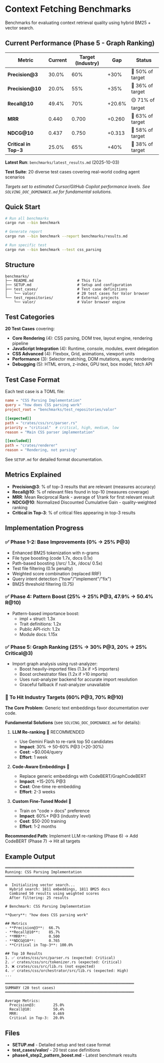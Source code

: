 # Context Fetching Benchmarks

Benchmarks for evaluating context retrieval quality using hybrid BM25 + vector search.

## Current Performance (Phase 5 - Graph Ranking)

| Metric | Current | Target (Industry) | Gap | Status |
|--------|---------|------------------|-----|--------|
| **Precision@3** | 30.0% | 60% | +30% | 🔴 50% of target |
| **Precision@10** | 20.0% | 55% | +35% | 🔴 36% of target |
| **Recall@10** | 49.4% | 70% | +20.6% | 🟡 71% of target |
| **MRR** | 0.440 | 0.700 | +0.260 | 🔴 63% of target |
| **NDCG@10** | 0.437 | 0.750 | +0.313 | 🔴 58% of target |
| **Critical in Top-3** | 25.0% | 65% | +40% | 🔴 38% of target |

**Latest Run**: `benchmarks/latest_results.md` (2025-10-03)

**Test Suite**: 20 diverse test cases covering real-world coding agent scenarios

*Targets set to estimated Cursor/GitHub Copilot performance levels. See `SOLVING_DOC_DOMINANCE.md` for fundamental solutions.*

## Quick Start

```bash
# Run all benchmarks
cargo run --bin benchmark

# Generate report
cargo run --bin benchmark --report benchmarks/results.md

# Run specific test
cargo run --bin benchmark --test css_parsing
```

## Structure

```
benchmarks/
├── README.md                    # This file
├── SETUP.md                     # Setup and configuration
├── test_cases/                  # Test case definitions
│   └── valor/                   # 20 test cases for Valor browser
└── test_repositories/           # External projects
    └── valor/                   # Valor browser engine
```

## Test Categories

**20 Test Cases** covering:
- **Core Rendering** (4): CSS parsing, DOM tree, layout engine, rendering pipeline
- **JavaScript Integration** (4): Runtime, console, modules, event delegation
- **CSS Advanced** (4): Flexbox, Grid, animations, viewport units
- **Performance** (3): Selector matching, DOM mutations, async rendering
- **Debugging** (5): HTML errors, z-index, GPU text, box model, fetch API

## Test Case Format

Each test case is a TOML file:

```toml
name = "CSS Parsing Implementation"
query = "how does CSS parsing work"
project_root = "benchmarks/test_repositories/valor"

[[expected]]
path = "crates/css/src/parser.rs"
priority = "critical"  # critical, high, medium, low
reason = "Main CSS parser implementation"

[[excluded]]
path = "crates/renderer"
reason = "Rendering, not parsing"
```

See `SETUP.md` for detailed format documentation.

## Metrics Explained

- **Precision@3**: % of top-3 results that are relevant (measures accuracy)
- **Recall@10**: % of relevant files found in top-10 (measures coverage)
- **MRR**: Mean Reciprocal Rank - average of 1/rank for first relevant result
- **NDCG@10**: Normalized Discounted Cumulative Gain - quality-weighted ranking
- **Critical in Top-3**: % of critical files appearing in top-3 results

## Implementation Progress

### ✅ Phase 1-2: Base Improvements (0% → 25% P@3)
- Enhanced BM25 tokenization with n-grams
- File type boosting (code 1.7x, docs 0.1x)
- Path-based boosting (/src/ 1.3x, /docs/ 0.5x)
- Test file filtering (0.1x penalty)
- Weighted score combination (replaced RRF)
- Query intent detection ("how"/"implement"/"fix")
- BM25 threshold filtering (0.75)

### ✅ Phase 4: Pattern Boost (25% → 25% P@3, 47.9% → 50.4% R@10)
- Pattern-based importance boost:
  - impl + struct: 1.3x
  - Trait definitions: 1.2x
  - Public API-rich: 1.2x
  - Module docs: 1.15x

### ✅ Phase 5: Graph Ranking (25% → 30% P@3, 20% → 25% Critical@3)
- Import graph analysis using rust-analyzer:
  - Boost heavily-imported files (1.3x if >5 importers)
  - Boost orchestrator files (1.2x if >10 imports)
  - Uses rust-analyzer backend for accurate import resolution
  - Graceful fallback if rust-analyzer unavailable

### 🔄 To Hit Industry Targets (60% P@3, 70% R@10)

**The Core Problem**: Generic text embeddings favor documentation over code.

**Fundamental Solutions** (see `SOLVING_DOC_DOMINANCE.md` for details):

1. **LLM Re-ranking** 🥇 RECOMMENDED
   - Use Gemini Flash to re-rank top 50 candidates
   - **Impact**: 30% → 50-60% P@3 (+20-30%)
   - **Cost**: ~$0.004/query
   - **Effort**: 1 week

2. **Code-Aware Embeddings** 🥈
   - Replace generic embeddings with CodeBERT/GraphCodeBERT
   - **Impact**: +15-20% P@3
   - **Cost**: One-time re-embedding
   - **Effort**: 2-3 weeks

3. **Custom Fine-Tuned Model** 🥉
   - Train on "code > docs" preference
   - **Impact**: 60%+ P@3 (industry level)
   - **Cost**: $50-200 training
   - **Effort**: 1-2 months

**Recommended Path**: Implement LLM re-ranking (Phase 6) → Add CodeBERT (Phase 7) → Hit all targets

## Example Output

```
═══════════════════════════════════════════════════════════
Running: CSS Parsing Implementation
═══════════════════════════════════════════════════════════

⚙️  Initializing vector search...
  Hybrid search: 1811 embeddings, 1811 BM25 docs
  Combined 50 results using weighted scores
  After filtering: 25 results

# Benchmark: CSS Parsing Implementation

**Query**: "how does CSS parsing work"

## Metrics
- **Precision@3**:  66.7%
- **Recall@10**:    85.7%
- **MRR**:          0.500
- **NDCG@10**:      0.765
- **Critical in Top-3**: 100.0%

## Top 10 Results
1. ✅ crates/css/src/parser.rs (expected: Critical)
2. ✅ crates/css/src/tokenizer.rs (expected: Critical)
3. ❌ crates/css/src/lib.rs (not expected)
4. ✅ crates/css/orchestrator/src/lib.rs (expected: High)
...

═══════════════════════════════════════════════════════════
SUMMARY (20 test cases)
═══════════════════════════════════════════════════════════

Average Metrics:
  Precision@3:        25.0%
  Recall@10:          50.4%
  MRR:                0.469
  Critical in Top-3:  20.0%
```

## Files

- **SETUP.md** - Detailed setup and test case format
- **test_cases/valor/** - 20 test case definitions
- **phase4_step2_pattern_boost.md** - Latest benchmark results
